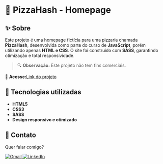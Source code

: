 # 🍕 PizzaHash - Homepage

## ✨ Sobre

Este projeto é uma homepage fictícia para uma pizzaria chamada **PizzaHash**, desenvolvida como parte do curso de **JavaScript**, porém utilizando apenas **HTML e CSS**. O site foi construído com **SASS**, garantindo otimização e total responsividade.

> 🔍 **Observação:** Este projeto não tem fins comerciais.

📌 **Acesse:**[Link do projeto]()

## 🚀 Tecnologias utilizadas

-   **HTML5**
-   **CSS3**
-   **SASS**
-   **Design responsivo e otimizado**

## 💌 Contato

Quer falar comigo?

<p align="left">  
<a href="mailto:edsoncarvalhointuria@gmail.com" title="Gmail">  
  <img src="https://img.shields.io/badge/-Gmail-FF0000?style=flat-square&labelColor=FF0000&logo=gmail&logoColor=white" alt="Gmail"/>  
</a>  
<a href="https://br.linkedin.com/in/edson-carvalho-inturia-1442a0129" title="LinkedIn">  
  <img src="https://img.shields.io/badge/-LinkedIn-0e76a8?style=flat-square&logo=linkedin&logoColor=white" alt="LinkedIn"/>  
</a> 
</p>
